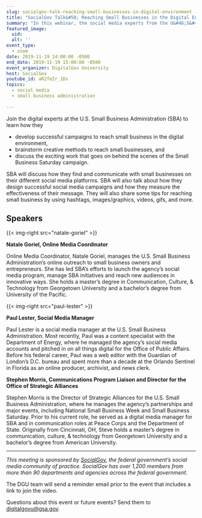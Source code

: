```yaml
---
slug: socialgov-talk-reaching-small-businesses-in-digital-environment
title: "SocialGov Talk&#58; Reaching Small Businesses in the Digital Environment"
summary: "In this webinar, the social media experts from the U&#46;S&#46; Small Business Administration discussed how they find and communicate with small businesses on their social media platforms&#46;"
featured_image:
  uid:
  alt: ''
event_type:
  - zoom
date: 2019-11-19 14:00:00 -0500
end_date: 2019-11-19 15:00:00 -0500
event_organizer: DigitalGov University
host: SocialGov
youtube_id: aR2feIr_1Ds
topics:
  - social media
  - small business administration
 
---
```


Join the digital experts at the U.S. Small Business Administration (SBA) to learn how they 

- develop successful campaigns to reach small business in the digital environment, 
- brainstorm creative methods to reach small businesses, and 
- discuss the exciting work that goes on behind the scenes of the Small Business Saturday campaign. 

SBA will discuss how they find and communicate with small businesses on their different social media platforms. SBA will also talk about how they design successful social media campaigns and how they measure the effectiveness of their message. They will also share some tips for reaching small business by using hashtags, images/graphics, videos, gifs, and more.

## Speakers

{{< img-right src="natale-goriel" >}}

**Natale Goriel, Online Media Coordinator**

Online Media Coordinator, Natale Goriel, manages the U.S. Small Business Administration’s online outreach to small business owners and entrepreneurs. She has led SBA’s efforts to launch the agency’s social media program, manage SBA initiatives and reach new audiences in innovative ways. She holds a master’s degree in Communication, Culture, & Technology from Georgetown University and a bachelor’s degree from University of the Pacific.

{{< img-right src="paul-lester" >}}

**Paul Lester, Social Media Manager**

Paul Lester is a social media manager at the U.S. Small Business Administration. Most recently, Paul was a content specialist with the Department of Energy, where he managed the agency’s social media accounts and pitched in on all things digital for the Office of Public Affairs. Before his federal career, Paul was a web editor with the Guardian of London’s D.C. bureau and spent more than a decade at the Orlando Sentinel in Florida as an online producer, archivist, and news clerk. 

**Stephen Morris, Communications Program Liaison and Director for the Office of Strategic Alliances**

Stephen Morris is the Director of Strategic Alliances for the U.S. Small Business Administration, where he manages the agency’s partnerships and major events, including National Small Business Week and Small Business Saturday. Prior to his current role, he served as a digital media manager for SBA and in communication roles at Peace Corps and the Department of State. Originally from Cincinnati, OH, Steve holds a master’s degree in communication, culture, & technology from Georgetown University and a bachelor’s degree from American University.

---

_This meeting is sponsored by [SocialGov](https://digital.gov/communities/social-media/), the federal government’s social media community of practice. SocialGov has over 1,200 members from more than 90 departments and agencies across the federal government._

The DGU team will send a reminder email prior to the event that includes a link to join the video. 

Questions about this event or future events? Send them to [digitalgovu@gsa.gov](mailto:digitalgovu@gsa.gov). 
